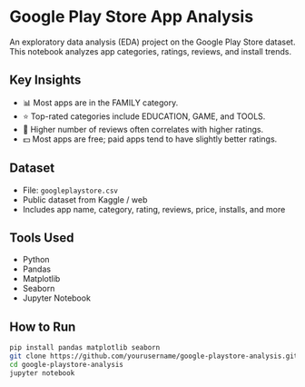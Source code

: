 # Google Play Store App Analysis

An exploratory data analysis (EDA) project on the Google Play Store dataset. This notebook analyzes app categories, ratings, reviews, and install trends.

## Key Insights
- 📊 Most apps are in the FAMILY category.
- ⭐ Top-rated categories include EDUCATION, GAME, and TOOLS.
- 💬 Higher number of reviews often correlates with higher ratings.
- 💵 Most apps are free; paid apps tend to have slightly better ratings.

## Dataset
- File: `googleplaystore.csv`
- Public dataset from Kaggle / web
- Includes app name, category, rating, reviews, price, installs, and more

## Tools Used
- Python
- Pandas
- Matplotlib
- Seaborn
- Jupyter Notebook

## How to Run
```bash
pip install pandas matplotlib seaborn
git clone https://github.com/yourusername/google-playstore-analysis.git
cd google-playstore-analysis
jupyter notebook
